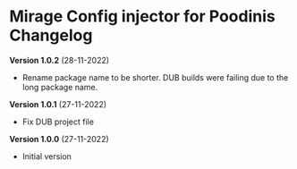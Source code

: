 # Mirage Config injector for Poodinis Changelog

**Version 1.0.2** (28-11-2022)
* Rename package name to be shorter. DUB builds were failing due to the long package name.

**Version 1.0.1** (27-11-2022)
* Fix DUB project file

**Version 1.0.0** (27-11-2022)
* Initial version
